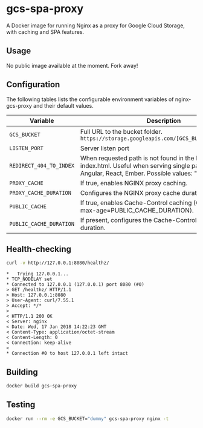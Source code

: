 # gcs-spa-proxy
A Docker image for running Nginx as a proxy for Google Cloud Storage, with caching and SPA features.

## Usage

No public image available at the moment. Fork away!

## Configuration

The following tables lists the configurable environment variables of nginx-gcs-proxy and their default values.

Variable | Description | Default
--- | --- | ---
`GCS_BUCKET` | Full URL to the bucket folder. `https://storage.googleapis.com/[GCS_BUCKET]/index.html` | None - required!
`LISTEN_PORT` | Server listen port | 8080
`REDIRECT_404_TO_INDEX` | When requested path is not found in the bucket, return index.html. Useful when serving single page apps, like Angular, React, Ember. Possible values: "true", "false". | "false"
`PROXY_CACHE` | If true, enables NGINX proxy caching. | "false"
`PROXY_CACHE_DURATION` | Configures the NGINX proxy cache duration. | "30m"
`PUBLIC_CACHE` | If true, enables Cache-Control caching (Cache-Control: max-age=PUBLIC_CACHE_DURATION). | "true"
`PUBLIC_CACHE_DURATION` | If present, configures the Cache-Control headers to this duration. | "1h"

## Health-checking

```bash
curl -v http://127.0.0.1:8080/healthz/

```
```
*   Trying 127.0.0.1...
* TCP_NODELAY set
* Connected to 127.0.0.1 (127.0.0.1) port 8080 (#0)
> GET /healthz/ HTTP/1.1
> Host: 127.0.0.1:8080
> User-Agent: curl/7.55.1
> Accept: */*
>
< HTTP/1.1 200 OK
< Server: nginx
< Date: Wed, 17 Jan 2018 14:22:23 GMT
< Content-Type: application/octet-stream
< Content-Length: 0
< Connection: keep-alive
<
* Connection #0 to host 127.0.0.1 left intact
```

## Building

```bash
docker build gcs-spa-proxy

```

## Testing

```bash
docker run --rm -e GCS_BUCKET="dummy" gcs-spa-proxy nginx -t
```
